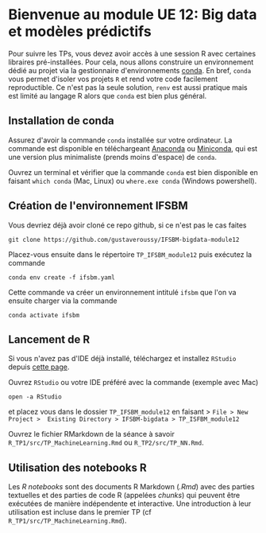 # Bienvenue au module UE 12: Big data et modèles prédictifs

Pour suivre les TPs, vous devez avoir accès à une session R avec certaines libraires pré-installées. Pour cela, nous
allons construire un environnement dédié au projet via la gestionnaire d'environnements
[conda](https://docs.conda.io/en/latest/). En bref, `conda` vous permet d'isoler vos projets `R` et rend votre code
facilement reproductible. Ce n'est pas la seule solution, `renv` est aussi pratique mais est limité au langage R alors
que `conda` est bien plus général.

## Installation de conda

Assurez d'avoir la commande `conda` installée sur votre ordinateur. La commande est disponible en téléchargeant
[Anaconda](https://www.anaconda.com/products/individual) ou [Miniconda](https://docs.conda.io/en/latest/miniconda.html),
qui est une version plus minimaliste (prends moins d'espace) de `conda`.

Ouvrez un terminal et vérifier que la commande `conda` est bien disponible en faisant `which conda` (Mac, Linux) ou
`where.exe conda` (Windows powershell).

## Création de l'environnement IFSBM

Vous devriez déjà avoir cloné ce repo github, si ce n'est pas le cas faites

```
git clone https://github.com/gustaveroussy/IFSBM-bigdata-module12
```

Placez-vous ensuite dans le répertoire `TP_IFSBM_module12` puis exécutez la commande 

```
conda env create -f ifsbm.yaml
```

Cette commande va créer un environnement intitulé `ifsbm` que l'on va ensuite charger via la commande


```
conda activate ifsbm
```

## Lancement de R

Si vous n'avez pas d'IDE déjà installé, téléchargez et installez `RStudio` depuis [cette
page](https://www.rstudio.com/products/rstudio/download/#download).

Ouvrez `RStudio` ou votre IDE préféré avec la commande (exemple avec Mac)

```
open -a RStudio
```

et placez vous dans le dossier `TP_IFSBM_module12` en faisant > `File > New Project >  Existing Directory > IFSBM-bigdata > TP_ISFBM_module12`

Ouvrez le fichier RMarkdown de la séance à savoir `R_TP1/src/TP_MachineLearning.Rmd` ou `R_TP2/src/TP_NN.Rmd`.

## Utilisation des notebooks R

Les  *R notebooks* sont des documents R Markdown (*.Rmd*) avec des parties textuelles et des parties de code R 
(appelées *chunks*) qui peuvent être exécutées de manière indépendente et interactive. Une introduction à leur
utilisation est incluse dans le premier TP (cf `R_TP1/src/TP_MachineLearning.Rmd`).
